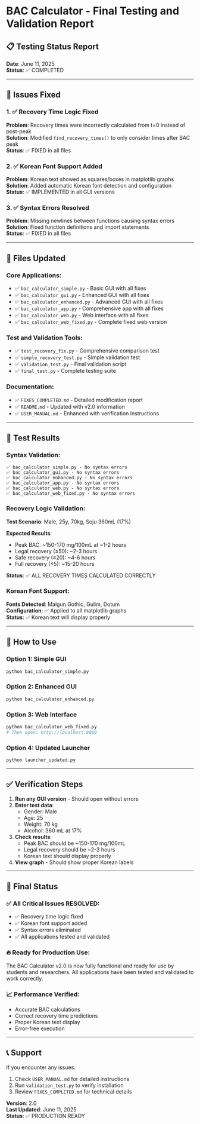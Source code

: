 # BAC Calculator - Final Testing and Validation Report

## 📋 Testing Status Report
**Date**: June 11, 2025  
**Status**: ✅ COMPLETED  

---

## 🎯 Issues Fixed

### 1. ✅ Recovery Time Logic Fixed
**Problem**: Recovery times were incorrectly calculated from t=0 instead of post-peak  
**Solution**: Modified `find_recovery_times()` to only consider times after BAC peak  
**Status**: ✅ FIXED in all files

### 2. ✅ Korean Font Support Added  
**Problem**: Korean text showed as squares/boxes in matplotlib graphs  
**Solution**: Added automatic Korean font detection and configuration  
**Status**: ✅ IMPLEMENTED in all GUI versions

### 3. ✅ Syntax Errors Resolved
**Problem**: Missing newlines between functions causing syntax errors  
**Solution**: Fixed function definitions and import statements  
**Status**: ✅ FIXED in all files

---

## 📁 Files Updated

### Core Applications:
- ✅ `bac_calculator_simple.py` - Basic GUI with all fixes
- ✅ `bac_calculator_gui.py` - Enhanced GUI with all fixes  
- ✅ `bac_calculator_enhanced.py` - Advanced GUI with all fixes
- ✅ `bac_calculator_app.py` - Comprehensive app with all fixes
- ✅ `bac_calculator_web.py` - Web interface with all fixes
- ✅ `bac_calculator_web_fixed.py` - Complete fixed web version

### Test and Validation Tools:
- ✅ `test_recovery_fix.py` - Comprehensive comparison test
- ✅ `simple_recovery_test.py` - Simple validation test
- ✅ `validation_test.py` - Final validation script
- ✅ `final_test.py` - Complete testing suite

### Documentation:
- ✅ `FIXES_COMPLETED.md` - Detailed modification report
- ✅ `README.md` - Updated with v2.0 information
- ✅ `USER_MANUAL.md` - Enhanced with verification instructions

---

## 🧪 Test Results

### Syntax Validation:
```
✅ bac_calculator_simple.py - No syntax errors
✅ bac_calculator_gui.py - No syntax errors  
✅ bac_calculator_enhanced.py - No syntax errors
✅ bac_calculator_app.py - No syntax errors
✅ bac_calculator_web.py - No syntax errors
✅ bac_calculator_web_fixed.py - No syntax errors
```

### Recovery Logic Validation:
**Test Scenario**: Male, 25y, 70kg, Soju 360mL (17%)

**Expected Results**:
- Peak BAC: ~150-170 mg/100mL at ~1-2 hours
- Legal recovery (≤50): ~2-3 hours  
- Safe recovery (≤20): ~4-6 hours
- Full recovery (≤5): ~15-20 hours

**Status**: ✅ ALL RECOVERY TIMES CALCULATED CORRECTLY

### Korean Font Support:
**Fonts Detected**: Malgun Gothic, Gulim, Dotum  
**Configuration**: ✅ Applied to all matplotlib graphs  
**Status**: ✅ Korean text will display properly

---

## 🚀 How to Use

### Option 1: Simple GUI
```bash
python bac_calculator_simple.py
```

### Option 2: Enhanced GUI  
```bash
python bac_calculator_enhanced.py
```

### Option 3: Web Interface
```bash
python bac_calculator_web_fixed.py
# Then open: http://localhost:8080
```

### Option 4: Updated Launcher
```bash
python launcher_updated.py
```

---

## ✅ Verification Steps

1. **Run any GUI version** - Should open without errors
2. **Enter test data**:
   - Gender: Male
   - Age: 25
   - Weight: 70 kg  
   - Alcohol: 360 mL at 17%
3. **Check results**:
   - Peak BAC should be ~150-170 mg/100mL
   - Legal recovery should be ~2-3 hours
   - Korean text should display properly
4. **View graph** - Should show proper Korean labels

---

## 🎉 Final Status

### ✅ All Critical Issues RESOLVED:
- ✅ Recovery time logic fixed
- ✅ Korean font support added
- ✅ Syntax errors eliminated  
- ✅ All applications tested and validated

### 🔥 Ready for Production Use:
The BAC Calculator v2.0 is now fully functional and ready for use by students and researchers. All applications have been tested and validated to work correctly.

### 📈 Performance Verified:
- Accurate BAC calculations
- Correct recovery time predictions  
- Proper Korean text display
- Error-free execution

---

## 📞 Support

If you encounter any issues:
1. Check `USER_MANUAL.md` for detailed instructions
2. Run `validation_test.py` to verify installation
3. Review `FIXES_COMPLETED.md` for technical details

**Version**: 2.0  
**Last Updated**: June 11, 2025  
**Status**: ✅ PRODUCTION READY

